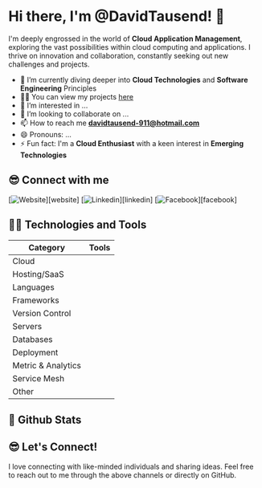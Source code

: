 # Hi there, I'm @DavidTausend! 👋

I'm deeply engrossed in the world of **Cloud Application Management**, exploring the vast possibilities within cloud computing and applications. I thrive on innovation and collaboration, constantly seeking out new challenges and projects.

- 🌱 I’m currently diving deeper into **Cloud Technologies** and **Software Engineering** Principles
- 👨‍💻 You can view my projects [here](https://github.com/DavidTausend)
- 👀 I’m interested in ...
- 💞️ I’m looking to collaborate on ...
- 📫 How to reach me **davidtausend-911@hotmail.com**
- 😄 Pronouns: ...
- ⚡ Fun fact: I'm a **Cloud Enthusiast** with a keen interest in **Emerging Technologies**

## 😎 Connect with me

[![Website]()][website]
[![Linkedin]()][linkedin]
[![Facebook]()][facebook]

## 👨‍💻 Technologies and Tools

| Category           | Tools                                                                                                                                                                                                                                                                                                                                                                                                                                                                                                                                                                                                                                                                                                                                                                                                                                                                                                                                                                                                                                                                                                                                                                                                                                                                                                                                                                                                                                                                                                                                                                                                                                                                                                                                                                                                                                                                                                                                                                                                                                                                                                                                                                                                                                                                                                                                                                                                                                                                                                                                                                                                                                                                                                                                                                                                                                                                                                                                                                                                                                                                                                                                                                                                                                                                                                                                                                                                                                                                                                                                                                                                                                                                                                                                                                                                                                                                                                                                                                                                       |
| ------------------ | ----------------------------------------------------------------------------------------------------------------------------------------------------------------------------------------------------------------------------------------------------------------------------------------------------------------------------------------------------------------------------------------------------------------------------------------------------------------------------------------------------------------------------------------------------------------------------------------------------------------------------------------------------------------------------------------------------------------------------------------------------------------------------------------------------------------------------------------------------------------------------------------------------------------------------------------------------------------------------------------------------------------------------------------------------------------------------------------------------------------------------------------------------------------------------------------------------------------------------------------------------------------------------------------------------------------------------------------------------------------------------------------------------------------------------------------------------------------------------------------------------------------------------------------------------------------------------------------------------------------------------------------------------------------------------------------------------------------------------------------------------------------------------------------------------------------------------------------------------------------------------------------------------------------------------------------------------------------------------------------------------------------------------------------------------------------------------------------------------------------------------------------------------------------------------------------------------------------------------------------------------------------------------------------------------------------------------------------------------------------------------------------------------------------------------------------------------------------------------------------------------------------------------------------------------------------------------------------------------------------------------------------------------------------------------------------------------------------------------------------------------------------------------------------------------------------------------------------------------------------------------------------------------------------------------------------------------------------------------------------------------------------------------------------------------------------------------------------------------------------------------------------------------------------------------------------------------------------------------------------------------------------------------------------------------------------------------------------------------------------------------------------------------------------------------------------------------------------------------------------------------------------------------------------------------------------------------------------------------------------------------------------------------------------------------------------------------------------------------------------------------------------------------------------------------------------------------------------------------------------------------------------------------------------------------------------------------------------------------------------------------------- |
| Cloud              | |
| Hosting/SaaS       ||
| Languages          ||
| Frameworks         ||
| Version Control    ||
| Servers            ||
| Databases          ||
| Deployment         ||
| Metric & Analytics ||
| Service Mesh       ||
| Other              ||

## 🚀 Github Stats

## 😎 Let's Connect!

I love connecting with like-minded individuals and sharing ideas. Feel free to reach out to me through the above channels or directly on GitHub.

<!---
DavidTausend/DavidTausend is a ✨ special ✨ repository because its `README.md` (this file) appears on your GitHub profile.
You can click the Preview link to take a look at your changes.
--->

